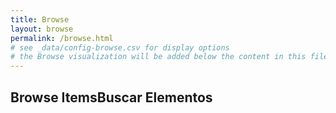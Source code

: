 ```yaml
---
title: Browse
layout: browse
permalink: /browse.html
# see _data/config-browse.csv for display options
# the Browse visualization will be added below the content in this file
---
```


<h2><span class="eng">Browse Items</span><span class="spa">Buscar Elementos</span></h2>
